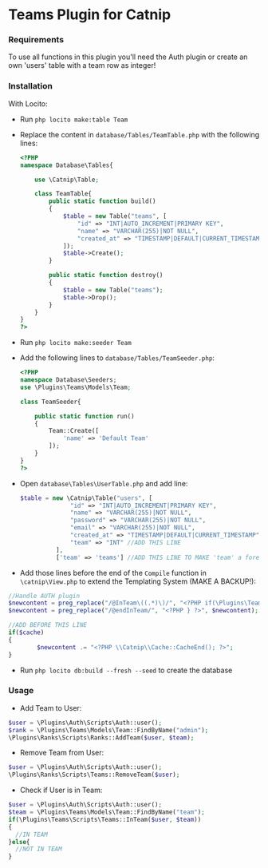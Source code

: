 # Teams Plugin for Catnip

### Requirements

To use all functions in this plugin you'll need the Auth plugin or create an own 'users' table with a team row as integer!

### Installation
With Locito:
* Run ``` php locito make:table Team ```
* Replace the content in ```database/Tables/TeamTable.php``` with the following lines:
  ```php
  <?PHP
  namespace Database\Tables{

      use \Catnip\Table;

      class TeamTable{
          public static function build()
          {
              $table = new Table("teams", [
                  "id" => "INT|AUTO_INCREMENT|PRIMARY KEY",
                  "name" => "VARCHAR(255)|NOT NULL",
                  "created_at" => "TIMESTAMP|DEFAULT|CURRENT_TIMESTAMP"
              ]);
              $table->Create();
          }

          public static function destroy()
          {
              $table = new Table("teams");
              $table->Drop();
          }
      }
  }
  ?>
  ```
* Run ```php locito make:seeder Team```
* Add the following lines to ```database/Tables/TeamSeeder.php```:
  ```php
  <?PHP
  namespace Database\Seeders;
  use \Plugins\Teams\Models\Team;

  class TeamSeeder{

      public static function run()
      {
          Team::Create([
              'name' => 'Default Team'
          ]);
      }
  }
  ?>
  ```
* Open ```database\Tables\UserTable.php``` and add line:
  ```php
  $table = new \Catnip\Table("users", [
                "id" => "INT|AUTO_INCREMENT|PRIMARY KEY",
                "name" => "VARCHAR(255)|NOT NULL",
                "password" => "VARCHAR(255)|NOT NULL",
                "email" => "VARCHAR(255)|NOT NULL",
                "created_at" => "TIMESTAMP|DEFAULT|CURRENT_TIMESTAMP",
                "team" => "INT" //ADD THIS LINE
            ],
            ['team' => 'teams'] //ADD THIS LINE TO MAKE 'team' a foreign key
  ```

* Add those lines before the end of the ```Compile``` function in ```\catnip\View.php``` to extend the Templating System (MAKE A BACKUP!):
```php
//Handle AUTH plugin 
$newcontent = preg_replace("/@InTeam\((.*)\)/", "<?PHP if(\Plugins\Teams\Scripts\Teams::UserInTeam(\Plugins\Teams\Models\Team::FindByName($1))){?>", $newcontent);
$newcontent = preg_replace("/@endInTeam/", "<?PHP } ?>", $newcontent);

//ADD BEFORE THIS LINE
if($cache)
{
        $newcontent .= "<?PHP \\Catnip\\Cache::CacheEnd(); ?>";
}
```

* Run ```php locito db:build --fresh --seed``` to create the database

### Usage
* Add Team to User:
```php
$user = \Plugins\Auth\Scripts\Auth::user();
$rank = \Plugins\Teams\Models\Team::FindByName("admin");
\Plugins\Ranks\Scripts\Ranks::AddTeam($user, $team);
```

* Remove Team from User:
```php
$user = \Plugins\Auth\Scripts\Auth::user();
\Plugins\Ranks\Scripts\Teams::RemoveTeam($user);
```

* Check if User is in Team:
```php
$user = \Plugins\Auth\Scripts\Auth::user();
$team = \Plugins\Teams\Models\Team::FindByName("team");
if(\Plugins\Teams\Scripts\Teams::InTeam($user, $team))
{
  //IN TEAM
}else{
  //NOT IN TEAM
}

```